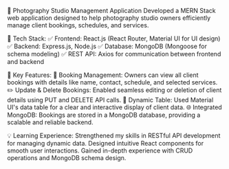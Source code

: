 📸 Photography Studio Management Application
Developed a MERN Stack web application designed to help photography studio owners efficiently manage client bookings, schedules, and services.

🔹 Tech Stack:
✅ Frontend: React.js (React Router, Material UI for UI design)
✅ Backend: Express.js, Node.js
✅ Database: MongoDB (Mongoose for schema modeling)
✅ REST API: Axios for communication between frontend and backend

🚀 Key Features:
📅 Booking Management: Owners can view all client bookings with details like name, contact, schedule, and selected services.
✏️ Update & Delete Bookings: Enabled seamless editing or deletion of client details using PUT and DELETE API calls.
📄 Dynamic Table: Used Material UI's data table for a clear and interactive display of client data.
🌐 Integrated MongoDB: Bookings are stored in a MongoDB database, providing a scalable and reliable backend.

💡 Learning Experience:
Strengthened my skills in RESTful API development for managing dynamic data.
Designed intuitive React components for smooth user interactions.
Gained in-depth experience with CRUD operations and MongoDB schema design.
